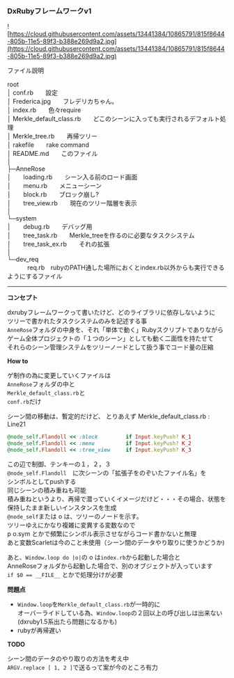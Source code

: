 
### DxRubyフレームワークv1

![https://cloud.githubusercontent.com/assets/13441384/10865791/815f8644-805b-11e5-89f3-b388e269d9a2.jpg](https://cloud.githubusercontent.com/assets/13441384/10865791/815f8644-805b-11e5-89f3-b388e269d9a2.jpg)

ファイル説明

root<br>
│  conf.rb　　設定<br>
│  Frederica.jpg　　フレデリカちゃん。<br>
│  index.rb　　色々require<br>
│  Merkle_default_class.rb　　どこのシーンに入っても実行されるデフォルト処理<br>
│  Merkle_tree.rb　　再帰ツリー<br>
│  rakefile　　rake command<br>
│  README.md　　このファイル<br>
│<br>
├─AnneRose<br>
│　　loading.rb　　シーン入る前のロード画面<br>
│　　menu.rb　　メニューシーン<br>
│　　block.rb　　ブロック崩し?<br>
│　　tree_view.rb　　現在のツリー階層を表示<br>
│<br>
└─system<br>
│　　debug.rb　　デバッグ用<br>
│　　tree_task.rb　　Merkle_treeを作るのに必要なタスクシステム<br>
│　　tree_task_ex.rb　　それの拡張<br>
│<br>
└─dev_req<br>
　   　　req.rb　rubyのPATH通した場所におくとindex.rb以外からも実行できるようにするファイル<br>


---

**コンセプト**

dxrubyフレームワークって書いたけど、どのライブラリに依存しないように<br>
ツリーで書かれたタスクシステムのみを記述する事<br>
`AnneRose`フォルダの中身を、それ「単体で動く」Rubyスクリプトでありながら<br>
ゲーム全体プロジェクトの「１つのシーン」としても動く二面性を持たせて<br>
それらのシーン管理システムをツリーノードとして扱う事でコード量の圧縮<br>

**How to**

ゲ制作の為に変更していくファイルは<br>
`AnneRose`フォルダの中と<br>
`Merkle_default_class.rb`と<br>
`conf.rb`だけ<br>

シーン間の移動は、暫定的だけど、
とりあえず Merkle_default_class.rb : Line21
```ruby
@node_self.Flandoll << :block         if Input.keyPush? K_1
@node_self.Flandoll << :menu          if Input.keyPush? K_2
@node_self.Flandoll << :tree_view     if Input.keyPush? K_3
```

この辺で制御、テンキーの１，２，３<br>
`@node_self.Flandoll`　に次シーンの「拡張子をのぞいたファイル名」を<br>
シンボルとしてpushする<br>
同じシーンの積み重ねも可能<br>
積み重ねというより、再帰で潜っていくイメージだけど・・・その場合、状態を保持したまま新しいインスタンスを生成<br>
`@node_self`または o は、ツリーのノードを示す。<br>
ツリーゆえにかなり複雑に変異する変数なので<br>
p o.sym とかで頻繁にシンボル表示させながらコード書かないと無理<br>
あと変数Scarletは今のこと未使用（シーン間のデータやり取りに使うかどうか)

あと、`Window.loop do |o|`の o は`index.rb`から起動した場合と<br>
AnneRoseフォルダから起動した場合で、別のオブジェクトが入っています<br>
`if $0 == __FILE__` とかで処理分けが必要


**問題点**

- `Window.loop`を`Merkle_default_class.rb`が一時的に<br>
オーバーライドしている為、`Window.loop`の２回以上の呼び出しは出来ない(dxruby1.5系出たら問題になるかも)<br>
- rubyが再帰遅い


**TODO**

シーン間のデータのやり取りの方法を考え中<br>
`ARGV.replace [ 1, 2 ]`で送るって案が今のところ有力<br>
